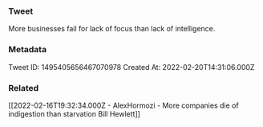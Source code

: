 ### Tweet
More businesses fail for lack of focus than lack of intelligence.

### Metadata
Tweet ID: 1495405656467070978
Created At: 2022-02-20T14:31:06.000Z

### Related
[[2022-02-16T19:32:34.000Z - AlexHormozi - More companies die of indigestion than starvation  Bill Hewlett]]

